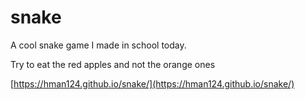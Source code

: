 # snake

A cool snake game I made in school today.

Try to eat the red apples and not the orange ones

[https://hman124.github.io/snake/](https://hman124.github.io/snake/)
